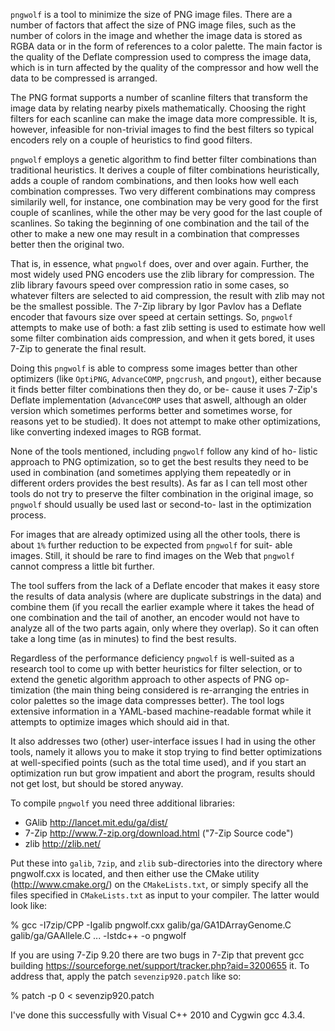 `pngwolf` is a tool to minimize the size of PNG image files. There are
a number of factors that affect the size of PNG image files, such as
the number of colors in the image and whether the image data is stored
as RGBA data or in the form of references to a color palette. The main
factor is the quality of the Deflate compression used to compress the
image data, which is in turn affected by the quality of the compressor
and how well the data to be compressed is arranged.

The PNG format supports a number of scanline filters that transform the
image data by relating nearby pixels mathematically. Choosing the right
filters for each scanline can make the image data more compressible. It
is, however, infeasible for non-trivial images to find the best filters
so typical encoders rely on a couple of heuristics to find good filters.

`pngwolf` employs a genetic algorithm to find better filter combinations
than traditional heuristics. It derives a couple of filter combinations
heuristically, adds a couple of random combinations, and then looks how
well each combination compresses. Two very different combinations may
compress similarily well, for instance, one combination may be very good
for the first couple of scanlines, while the other may be very good for
the last couple of scanlines. So taking the beginning of one combination
and the tail of the other to make a new one may result in a combination
that compresses better then the original two.

That is, in essence, what `pngwolf` does, over and over again. Further,
the most widely used PNG encoders use the zlib library for compression.
The zlib library favours speed over compression ratio in some cases, so
whatever filters are selected to aid compression, the result with zlib
may not be the smallest possible. The 7-Zip library by Igor Pavlov has
a Deflate encoder that favours size over speed at certain settings. So,
`pngwolf` attempts to make use of both: a fast zlib setting is used to
estimate how well some filter combination aids compression, and when it
gets bored, it uses 7-Zip to generate the final result.

Doing this `pngwolf` is able to compress some images better than other
optimizers (like `OptiPNG`, `AdvanceCOMP`, `pngcrush`, and `pngout`),
either because it finds better filter combinations then they do, or be-
cause it uses 7-Zip's Deflate implementation (`AdvanceCOMP` uses that
aswell, although an older version which sometimes performs better and
sometimes worse, for reasons yet to be studied). It does not attempt to
make other optimizations, like converting indexed images to RGB format.

None of the tools mentioned, including `pngwolf` follow any kind of ho-
listic approach to PNG optimization, so to get the best results they
need to be used in combination (and sometimes applying them repeatedly
or in different orders provides the best results). As far as I can tell
most other tools do not try to preserve the filter combination in the
original image, so `pngwolf` should usually be used last or second-to-
last in the optimization process.

For images that are already optimized using all the other tools, there
is about `1%` further reduction to be expected from `pngwolf` for suit-
able images. Still, it should be rare to find images on the Web that
`pngwolf` cannot compress a little bit further.

The tool suffers from the lack of a Deflate encoder that makes it easy
store the results of data analysis (where are duplicate substrings in
the data) and combine them (if you recall the earlier example where it
takes the head of one combination and the tail of another, an encoder
would not have to analyze all of the two parts again, only where they
overlap). So it can often take a long time (as in minutes) to find the
best results.

Regardless of the performance deficiency `pngwolf` is well-suited as a
research tool to come up with better heuristics for filter selection,
or to extend the genetic algorithm approach to other aspects of PNG op-
timization (the main thing being considered is re-arranging the entries
in color palettes so the image data compresses better). The tool logs
extensive information in a YAML-based machine-readable format while it
attempts to optimize images which should aid in that.

It also addresses two (other) user-interface issues I had in using the
other tools, namely it allows you to make it stop trying to find better
optimizations at well-specified points (such as the total time used),
and if you start an optimization run but grow impatient and abort the
program, results should not get lost, but should be stored anyway.

To compile `pngwolf` you need three additional libraries:

  * GAlib http://lancet.mit.edu/ga/dist/
  * 7-Zip http://www.7-zip.org/download.html ("7-Zip Source code")
  * zlib  http://zlib.net/

Put these into `galib`, `7zip`, and `zlib` sub-directories into the
directory where pngwolf.cxx is located, and then either use the CMake
utility (http://www.cmake.org/) on the `CMakeLists.txt`, or simply
specify all the files specified in `CMakeLists.txt` as input to your
compiler. The latter would look like:

  % gcc -I7zip/CPP -Igalib pngwolf.cxx galib/ga/GA1DArrayGenome.C 
      galib/ga/GAAllele.C ... -lstdc++ -o pngwolf

If you are using 7-Zip 9.20 there are two bugs in 7-Zip that prevent
gcc building https://sourceforge.net/support/tracker.php?aid=3200655
it. To address that, apply the patch `sevenzip920.patch` like so:

  % patch -p 0 < sevenzip920.patch

I've done this successfully with Visual C++ 2010 and Cygwin gcc 4.3.4.
